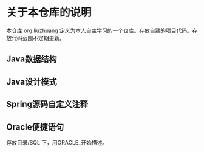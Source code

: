 # 关于本仓库的说明

本仓库 org.liuzhuang 定义为本人自主学习的一个仓库。存放自建的项目代码。存放代码范围不定期更新。

## Java数据结构

## Java设计模式

## Spring源码自定义注释

## Oracle便捷语句
  存放目录/SQL 下，用ORACLE_开始描述。
